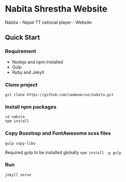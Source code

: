 # Nabita Shrestha Website
Nabita - Nepal TT national player - Website


## Quick Start

### Requirement

* Nodejs and npm installed
* Gulp
* Ruby and Jekyll


### Clone project

```
git clone https://github.com/sawbeanraz/nabita.git
```

### Install npm packages

```
cd nabita
npm install
```


### Copy Boostrap and FontAwesome scss files
```
gulp copy-libs
```

Required gulp to be installed globally `npm install -g gulp`


### Run
```
jekyll serve
```




